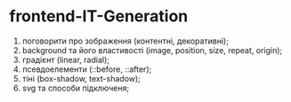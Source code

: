 # frontend-IT-Generation

1. поговорити про зображення (контентні, декоративні);
2. background та його властивості (image, position, size, repeat, origin);
3. градієнт (linear, radial);
4. псевдоелементи (::before, ::after);
5. тіні (box-shadow, text-shadow);
6. svg та способи підключеня;
